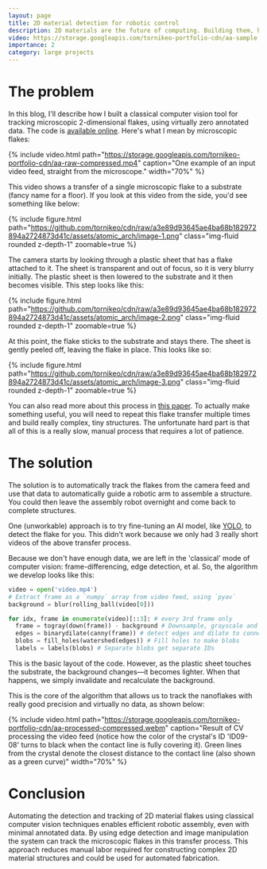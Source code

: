 ```yaml
---
layout: page
title: 2D material detection for robotic control
description: 2D materials are the future of computing. Building them, however requires huge human labor - can we automate this?
video: https://storage.googleapis.com/tornikeo-portfolio-cdn/aa-sample.webm
importance: 2
category: large projects
---
```


# The problem

In this blog, I'll describe how I built a classical computer vision tool for tracking microscopic 2-dimensional flakes, using virtually zero annotated data. The code is [available online](https://github.com/tornikeo/atomic-architects). Here's what I mean by microscopic flakes:

{% include video.html path="https://storage.googleapis.com/tornikeo-portfolio-cdn/aa-raw-compressed.mp4" caption="One example of an input video feed, straight from the microscope." width="70%" %}

This video shows a transfer of a single microscopic flake to a substrate (fancy name for a floor). If you look at this video from the side, you'd see something like below:

{% include figure.html path="https://github.com/tornikeo/cdn/raw/a3e89d93645ae4ba68b182972894a2724873d41c/assets/atomic_arch/image-1.png" class="img-fluid rounded z-depth-1" zoomable=true %}

The camera starts by looking through a plastic sheet that has a flake attached to it. The sheet is transparent and out of focus, so it is very blurry initially. The plastic sheet is then lowered to the substrate and it then becomes visible. This step looks like this:

{% include figure.html path="https://github.com/tornikeo/cdn/raw/a3e89d93645ae4ba68b182972894a2724873d41c/assets/atomic_arch/image-2.png" class="img-fluid rounded z-depth-1" zoomable=true %}


At this point, the flake sticks to the substrate and stays there. The sheet is gently peeled off, leaving the flake in place. This looks like so:

{% include figure.html path="https://github.com/tornikeo/cdn/raw/a3e89d93645ae4ba68b182972894a2724873d41c/assets/atomic_arch/image-3.png" class="img-fluid rounded z-depth-1" zoomable=true %}

You can also read more about this process in [this paper](https://arxiv.org/pdf/1311.4829.pdf). To actually make something useful, you will need to repeat this flake transfer multiple times and build really complex, tiny structures. The unfortunate hard part is that all of this is a really slow, manual process that requires a lot of patience. 

# The solution

The solution is to automatically track the flakes from the camera feed and use that data to automatically guide a robotic arm to assemble a structure. You could then leave the assembly robot overnight and come back to complete structures. 

One (unworkable) approach is to try fine-tuning an AI model, like [YOLO](https://en.wikipedia.org/wiki/You_Only_Look_Once), to detect the flake for you. This didn't work because we only had 3 really short videos of the above transfer process. 

Because we don't have enough data, we are left in the 'classical' mode of computer vision: frame-differencing, edge detection, et al. So, the algorithm we develop looks like this:

```py
video = open('video.mp4')
# Extract frame as a `numpy` array from video feed, using `pyav`
background = blur(rolling_ball(video[0]))

for idx, frame in enumerate(video)[::3]: # every 3rd frame only
  frame = togray(down(frame)) - background # Downsample, grayscale and subtract background. 
  edges = binarydilate(canny(frame)) # detect edges and dilate to connect edge breaks. 
  blobs = fill_holes(watershed(edges)) # Fill holes to make blobs
  labels = labels(blobs) # Separate blobs get separate IDs
```

This is the basic layout of the code. However, as the plastic sheet touches the substrate, the background changes—it becomes lighter. When that happens, we simply invalidate and recalculate the background. 

This is the core of the algorithm that allows us to track the nanoflakes with really good precision and virtually no data, as shown below:

{% include video.html path="https://storage.googleapis.com/tornikeo-portfolio-cdn/aa-processed-compressed.webm" caption="Result of CV processing the video feed (notice how the color of the crystal's ID 'ID09-08' turns to black when the contact line is fully covering it). Green lines from the crystal denote the closest distance to the contact line (also shown as a green curve)" width="70%" %}

# Conclusion

Automating the detection and tracking of 2D material flakes using classical computer vision techniques enables efficient robotic assembly, even with minimal annotated data. By using edge detection and image manipulation the system can track the microscopic flakes in this transfer process. This approach reduces manual labor required for constructing complex 2D material structures and could be used for automated fabrication.